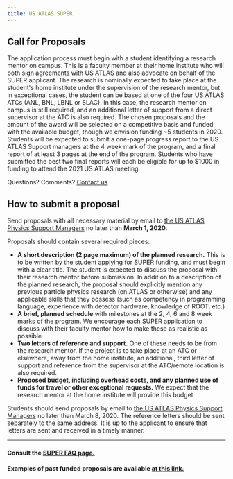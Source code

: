 ```yaml
---
title: US ATLAS SUPER
---
```


Call for Proposals
--------

The application process must begin with a student identifying a research mentor on campus. This is a faculty member at their home institute who will both sign agreements with US ATLAS and also advocate on behalf of the SUPER applicant. The research is nominally expected to take place at the student's home institute under the supervision of the research mentor, but in exceptional cases, the student can be based at one of the four US ATLAS ATCs (ANL, BNL, LBNL or SLAC). In this case, the research mentor on campus is still required, and an additional letter of support from a direct supervisor at the ATC is also required. The chosen proposals and the amount of the award will be selected on a competitive basis and funded with the available budget, though we envision funding ~5 students in 2020. Students will be expected to submit a one-page progress report to the US ATLAS Support managers at the 4 week mark of the program, and a final report of at least 3 pages at the end of the program. Students who have submitted the best two final reports will each be eligible for up to $1000 in funding to attend the 2021 US ATLAS meeting.

Questions? Comments? [Contact us](mailto:jahreda@gmail.com,verena.martinez@gmail.com)

How to submit a proposal
--------

Send proposals with all necessary material by email to [the US ATLAS Physics Support Managers](mailto:jahreda@gmail.com,verena.martinez@gmail.com) no later than **March 1, 2020**.

>
 Proposals should contain several required pieces:
* **A short description (2 page maximum) of the planned research.** This is to be written by the student applying for SUPER funding, and must begin with a clear title. The student is expected to discuss the proposal with their research mentor before submission. In addition to a description of the planned research, the proposal should explicitly mention any previous particle physics research (on ATLAS or otherwise) and any applicable skills that they possess (such as competency in programming language, experience with detector hardware, knowledge of ROOT, etc.)
* **A brief, planned schedule** with milestones at the 2, 4, 6 and 8 week marks of the program. We encourage each SUPER application to discuss with their faculty mentor how to make these as realistic as possible
* **Two letters of reference and support.** One of these needs to be from the research mentor. If the project is to take place at an ATC or elsewhere, away from the home institute, an additional, third letter of support and reference from the supervisor at the ATC/remote location is also required.
* **Proposed budget, including overhead costs, and any planned use of funds for travel or other exceptional requests.** We expect that the research mentor at the home institute will provide this budget

Students should send proposals by email to [the US ATLAS Physics Support Managers](mailto:jahreda@gmail.com,verena.martinez@gmail.com) no later than March 8, 2020. The reference letters should be sent separately to the same address. It is up to the applicant to ensure that letters are sent and received in a timely manner.

--------

#### Consult the [SUPER FAQ page.](../../{{site.data.locations.faq}})

#### Examples of past funded proposals are available [at this link.](../../{{site.data.locations.past}})
